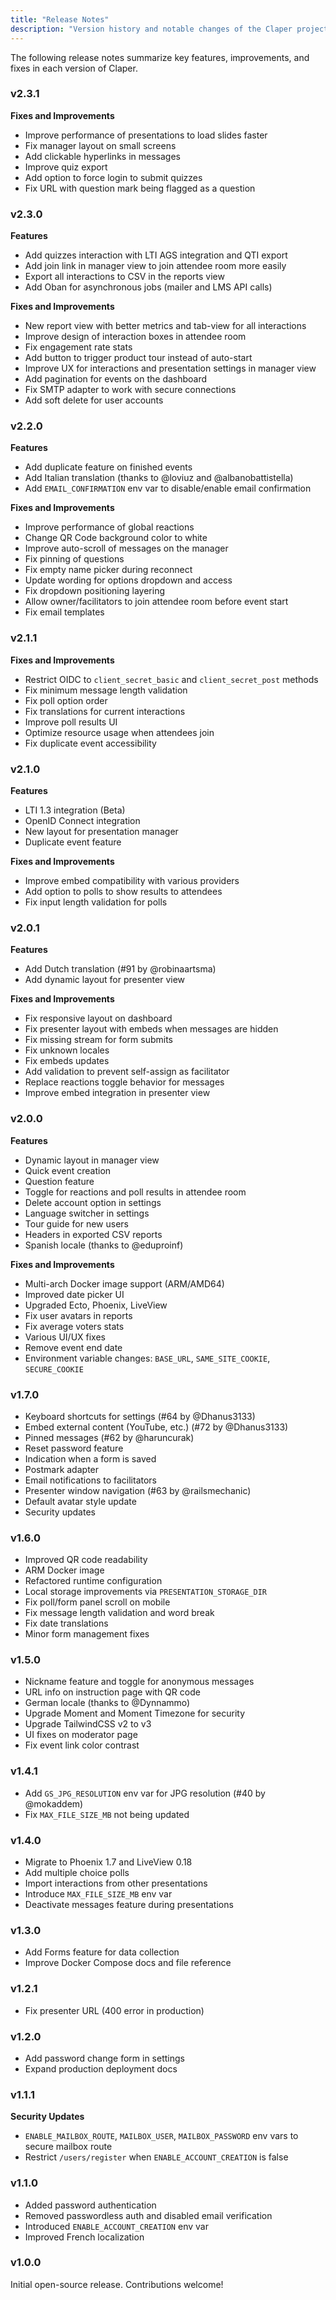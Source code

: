 ```yaml
---
title: "Release Notes"
description: "Version history and notable changes of the Claper project."
---
```


The following release notes summarize key features, improvements, and fixes in each version of Claper.

### v2.3.1
**Fixes and Improvements**
- Improve performance of presentations to load slides faster
- Fix manager layout on small screens
- Add clickable hyperlinks in messages
- Improve quiz export
- Add option to force login to submit quizzes
- Fix URL with question mark being flagged as a question

### v2.3.0
**Features**
- Add quizzes interaction with LTI AGS integration and QTI export
- Add join link in manager view to join attendee room more easily
- Export all interactions to CSV in the reports view
- Add Oban for asynchronous jobs (mailer and LMS API calls)

**Fixes and Improvements**
- New report view with better metrics and tab-view for all interactions
- Improve design of interaction boxes in attendee room
- Fix engagement rate stats
- Add button to trigger product tour instead of auto-start
- Improve UX for interactions and presentation settings in manager view
- Add pagination for events on the dashboard
- Fix SMTP adapter to work with secure connections
- Add soft delete for user accounts

### v2.2.0
**Features**
- Add duplicate feature on finished events
- Add Italian translation (thanks to @loviuz and @albanobattistella)
- Add `EMAIL_CONFIRMATION` env var to disable/enable email confirmation

**Fixes and Improvements**
- Improve performance of global reactions
- Change QR Code background color to white
- Improve auto-scroll of messages on the manager
- Fix pinning of questions
- Fix empty name picker during reconnect
- Update wording for options dropdown and access
- Fix dropdown positioning layering
- Allow owner/facilitators to join attendee room before event start
- Fix email templates

### v2.1.1
**Fixes and Improvements**
- Restrict OIDC to `client_secret_basic` and `client_secret_post` methods
- Fix minimum message length validation
- Fix poll option order
- Fix translations for current interactions
- Improve poll results UI
- Optimize resource usage when attendees join
- Fix duplicate event accessibility

### v2.1.0
**Features**
- LTI 1.3 integration (Beta)
- OpenID Connect integration
- New layout for presentation manager
- Duplicate event feature

**Fixes and Improvements**
- Improve embed compatibility with various providers
- Add option to polls to show results to attendees
- Fix input length validation for polls

### v2.0.1
**Features**
- Add Dutch translation (#91 by @robinaartsma)
- Add dynamic layout for presenter view

**Fixes and Improvements**
- Fix responsive layout on dashboard
- Fix presenter layout with embeds when messages are hidden
- Fix missing stream for form submits
- Fix unknown locales
- Fix embeds updates
- Add validation to prevent self-assign as facilitator
- Replace reactions toggle behavior for messages
- Improve embed integration in presenter view

### v2.0.0
**Features**
- Dynamic layout in manager view
- Quick event creation
- Question feature
- Toggle for reactions and poll results in attendee room
- Delete account option in settings
- Language switcher in settings
- Tour guide for new users
- Headers in exported CSV reports
- Spanish locale (thanks to @eduproinf)

**Fixes and Improvements**
- Multi-arch Docker image support (ARM/AMD64)
- Improved date picker UI
- Upgraded Ecto, Phoenix, LiveView
- Fix user avatars in reports
- Fix average voters stats
- Various UI/UX fixes
- Remove event end date
- Environment variable changes: `BASE_URL`, `SAME_SITE_COOKIE`, `SECURE_COOKIE`

### v1.7.0
- Keyboard shortcuts for settings (#64 by @Dhanus3133)
- Embed external content (YouTube, etc.) (#72 by @Dhanus3133)
- Pinned messages (#62 by @haruncurak)
- Reset password feature
- Indication when a form is saved
- Postmark adapter
- Email notifications to facilitators
- Presenter window navigation (#63 by @railsmechanic)
- Default avatar style update
- Security updates

### v1.6.0
- Improved QR code readability
- ARM Docker image
- Refactored runtime configuration
- Local storage improvements via `PRESENTATION_STORAGE_DIR`
- Fix poll/form panel scroll on mobile
- Fix message length validation and word break
- Fix date translations
- Minor form management fixes

### v1.5.0
- Nickname feature and toggle for anonymous messages
- URL info on instruction page with QR code
- German locale (thanks to @Dynnammo)
- Upgrade Moment and Moment Timezone for security
- Upgrade TailwindCSS v2 to v3
- UI fixes on moderator page
- Fix event link color contrast

### v1.4.1
- Add `GS_JPG_RESOLUTION` env var for JPG resolution (#40 by @mokaddem)
- Fix `MAX_FILE_SIZE_MB` not being updated

### v1.4.0
- Migrate to Phoenix 1.7 and LiveView 0.18
- Add multiple choice polls
- Import interactions from other presentations
- Introduce `MAX_FILE_SIZE_MB` env var
- Deactivate messages feature during presentations

### v1.3.0
- Add Forms feature for data collection
- Improve Docker Compose docs and file reference

### v1.2.1
- Fix presenter URL (400 error in production)

### v1.2.0
- Add password change form in settings
- Expand production deployment docs

### v1.1.1
**Security Updates**
- `ENABLE_MAILBOX_ROUTE`, `MAILBOX_USER`, `MAILBOX_PASSWORD` env vars to secure mailbox route
- Restrict `/users/register` when `ENABLE_ACCOUNT_CREATION` is false

### v1.1.0
- Added password authentication
- Removed passwordless auth and disabled email verification
- Introduced `ENABLE_ACCOUNT_CREATION` env var
- Improved French localization

### v1.0.0
Initial open-source release. Contributions welcome!
